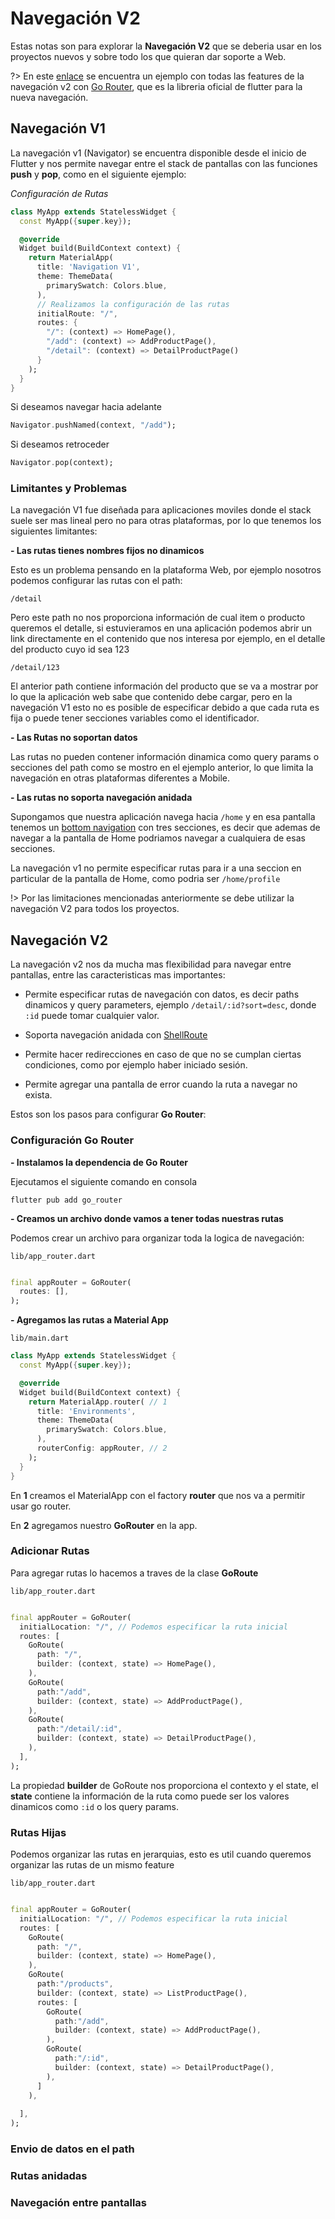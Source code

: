 # Navegación V2

Estas notas son para explorar la **Navegación V2** que se deberia usar en los proyectos nuevos y sobre todo los que quieran dar soporte a Web.

?> En este [enlace]() se encuentra un ejemplo con todas las features de la navegación v2 con [Go Router](), que es la libreria oficial de flutter para la nueva navegación.

## Navegación V1

La navegación v1 (Navigator) se encuentra disponible desde el inicio de Flutter y nos permite navegar entre el stack de pantallas con las funciones **push** y **pop**, como en el siguiente ejemplo:

*Configuración de Rutas*
```dart
class MyApp extends StatelessWidget {
  const MyApp({super.key});

  @override
  Widget build(BuildContext context) {
    return MaterialApp(
      title: 'Navigation V1',
      theme: ThemeData(
        primarySwatch: Colors.blue,
      ),
      // Realizamos la configuración de las rutas
      initialRoute: "/",
      routes: {
        "/": (context) => HomePage(),
        "/add": (context) => AddProductPage(),
        "/detail": (context) => DetailProductPage()
      }
    );
  }
}
```

Si deseamos navegar hacia adelante

```dart
Navigator.pushNamed(context, "/add");
```

Si deseamos retroceder

```dart
Navigator.pop(context);
```

### Limitantes y Problemas

La navegación V1 fue diseñada para aplicaciones moviles donde el stack suele ser mas lineal pero no para otras plataformas, por lo que tenemos los siguientes limitantes:

**- Las rutas tienes nombres fijos no dinamicos**

Esto es un problema pensando en la plataforma Web, por ejemplo nosotros podemos configurar las rutas con el path:

`/detail`

Pero este path no nos proporciona información de cual item o producto queremos el detalle, si estuvieramos en una aplicación podemos abrir un link directamente en el contenido que nos interesa por ejemplo, en el detalle del producto cuyo id sea 123

`/detail/123`

El anterior path contiene información del producto que se va a mostrar por lo que la aplicación web sabe que contenido debe cargar, pero en la navegación V1 esto no es posible de especificar debido a que cada ruta es fija o puede tener secciones variables como el identificador.

**- Las Rutas no soportan datos**

Las rutas no pueden contener información dinamica como query params o secciones del path como se mostro en el ejemplo anterior, lo que limita la navegación en otras plataformas diferentes a Mobile.

**- Las rutas no soporta navegación anidada**

Supongamos que nuestra aplicación navega hacia `/home` y en esa pantalla tenemos un [bottom navigation](https://m2.material.io/components/bottom-navigation) con tres secciones, es decir que ademas de navegar a la pantalla de Home podriamos navegar a cualquiera de esas secciones.

La navegación v1 no permite especificar rutas para ir a una seccion en particular de la pantalla de Home, como podria ser `/home/profile`

!> Por las limitaciones mencionadas anteriormente se debe utilizar la navegación V2 para todos los proyectos.


## Navegación V2

La navegación v2 nos da mucha mas flexibilidad para navegar entre pantallas, entre las caracteristicas mas importantes:

- Permite especificar rutas de navegación con datos, es decir paths dinamicos y query parameters, ejemplo `/detail/:id?sort=desc`, donde `:id` puede tomar cualquier valor.

- Soporta navegación anidada con [ShellRoute](https://pub.dev/documentation/go_router/latest/go_router/ShellRoute-class.html)

- Permite hacer redirecciones en caso de que no se cumplan ciertas condiciones, como por ejemplo haber iniciado sesión.

- Permite agregar una pantalla de error cuando la ruta a navegar no exista.

Estos son los pasos para configurar **Go Router**:

### Configuración Go Router

**- Instalamos la dependencia de Go Router**

Ejecutamos el siguiente comando en consola

```
flutter pub add go_router
```

**- Creamos un archivo donde vamos a tener todas nuestras rutas**

Podemos crear un archivo para organizar toda la logica de navegación:

`lib/app_router.dart`
```dart

final appRouter = GoRouter(
  routes: [],
);

```

**- Agregamos las rutas a Material App**

`lib/main.dart`
```dart
class MyApp extends StatelessWidget {
  const MyApp({super.key});

  @override
  Widget build(BuildContext context) {
    return MaterialApp.router( // 1
      title: 'Environments',
      theme: ThemeData(
        primarySwatch: Colors.blue,
      ),
      routerConfig: appRouter, // 2
    );
  }
}
```

En **1** creamos el MaterialApp con el factory **router** que nos va a permitir usar go router.

En **2** agregamos nuestro **GoRouter** en la app.


### Adicionar Rutas

Para agregar rutas lo hacemos a traves de la clase **GoRoute**

`lib/app_router.dart`
```dart

final appRouter = GoRouter(
  initialLocation: "/", // Podemos especificar la ruta inicial
  routes: [
    GoRoute(
      path: "/",
      builder: (context, state) => HomePage(),
    ),
    GoRoute(
      path:"/add",
      builder: (context, state) => AddProductPage(),
    ),
    GoRoute(
      path:"/detail/:id",
      builder: (context, state) => DetailProductPage(),
    ),
  ],
);

```
La propiedad **builder** de GoRoute nos proporciona el contexto y el state, el **state** contiene la información de la ruta como puede ser los valores dinamicos como `:id` o los query params.


### Rutas Hijas

Podemos organizar las rutas en jerarquias, esto es util cuando queremos organizar las rutas de un mismo feature

`lib/app_router.dart`
```dart

final appRouter = GoRouter(
  initialLocation: "/", // Podemos especificar la ruta inicial
  routes: [
    GoRoute(
      path: "/",
      builder: (context, state) => HomePage(),
    ),
    GoRoute(
      path:"/products",
      builder: (context, state) => ListProductPage(),
      routes: [
        GoRoute(
          path:"/add",
          builder: (context, state) => AddProductPage(),
        ),
        GoRoute(
          path:"/:id",
          builder: (context, state) => DetailProductPage(),
        ),
      ]
    ),
    
  ],
);

```




### Envio de datos en el path



### Rutas anidadas



### Navegación entre pantallas